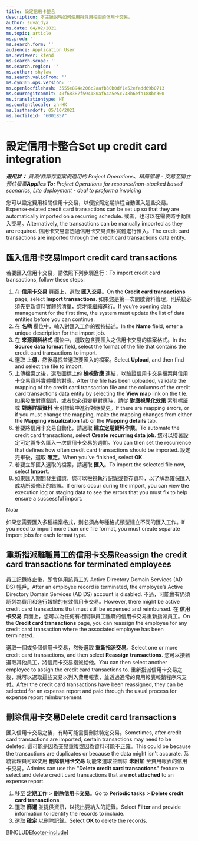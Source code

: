 ```yaml
---
title: 設定信用卡整合
description: 本主題說明如何使用與費用相關的信用卡交易。
author: suvaidya
ms.date: 04/02/2021
ms.topic: article
ms.prod: ''
ms.search.form: ''
audience: Application User
ms.reviewer: kfend
ms.search.scope: ''
ms.search.region: ''
ms.author: shylaw
ms.search.validFrom: ''
ms.dyn365.ops.version: ''
ms.openlocfilehash: 3555e894e206c2aafb30b0df1e52efadd69b0713
ms.sourcegitcommit: 40f68387f594180af64a5e5c748b6efa188bd300
ms.translationtype: HT
ms.contentlocale: zh-HK
ms.lasthandoff: 05/10/2021
ms.locfileid: "6001857"
---
```

# <a name="set-up-credit-card-integration"></a><span data-ttu-id="4dfe4-103">設定信用卡整合</span><span class="sxs-lookup"><span data-stu-id="4dfe4-103">Set up credit card integration</span></span>

<span data-ttu-id="4dfe4-104">_**適用於：** 資源/非庫存型案例適用的 Project Operations、精簡部署 - 交易至開立預估發票_</span><span class="sxs-lookup"><span data-stu-id="4dfe4-104">_**Applies To:** Project Operations for resource/non-stocked based scenarios, Lite deployment - deal to proforma invoicing_</span></span>

<span data-ttu-id="4dfe4-105">您可以設定費用相關信用卡交易，以便按照定期排程自動匯入這些交易。</span><span class="sxs-lookup"><span data-stu-id="4dfe4-105">Expense-related credit card transactions can be set up so that they are automatically imported on a recurring schedule.</span></span> <span data-ttu-id="4dfe4-106">或者，也可以在需要時手動匯入交易。</span><span class="sxs-lookup"><span data-stu-id="4dfe4-106">Alternatively, the transactions can be manually imported as they are required.</span></span> <span data-ttu-id="4dfe4-107">信用卡交易會透過信用卡交易資料實體進行匯入。</span><span class="sxs-lookup"><span data-stu-id="4dfe4-107">The credit card transactions are imported through the credit card transactions data entity.</span></span>

## <a name="import-credit-card-transactions"></a><span data-ttu-id="4dfe4-108">匯入信用卡交易</span><span class="sxs-lookup"><span data-stu-id="4dfe4-108">Import credit card transactions</span></span>

<span data-ttu-id="4dfe4-109">若要匯入信用卡交易，請依照下列步驟進行：</span><span class="sxs-lookup"><span data-stu-id="4dfe4-109">To import credit card transactions, follow these steps:</span></span>

1. <span data-ttu-id="4dfe4-110">在 **信用卡交易** 頁面上，選取 **匯入交易**。</span><span class="sxs-lookup"><span data-stu-id="4dfe4-110">On the **Credit card transactions** page, select **Import transactions**.</span></span> <span data-ttu-id="4dfe4-111">如果您是第一次開啟資料管理，則系統必須先更新資料實體的清單，您才能繼續進行。</span><span class="sxs-lookup"><span data-stu-id="4dfe4-111">If you’re opening data management for the first time, the system must update the list of data entities before you can continue.</span></span>
2. <span data-ttu-id="4dfe4-112">在 **名稱** 欄位中，輸入對匯入工作的獨特描述。</span><span class="sxs-lookup"><span data-stu-id="4dfe4-112">In the **Name** field, enter a unique description for the import job.</span></span>
3. <span data-ttu-id="4dfe4-113">在 **來源資料格式** 欄位中，選取包含要匯入之信用卡交易的檔案格式。</span><span class="sxs-lookup"><span data-stu-id="4dfe4-113">In the **Source data format** field, select the format of the file that contains the credit card transactions to import.</span></span>
4. <span data-ttu-id="4dfe4-114">選取 **上傳**，然後尋找並選取要匯入的檔案。</span><span class="sxs-lookup"><span data-stu-id="4dfe4-114">Select **Upload**, and then find and select the file to import.</span></span>
5. <span data-ttu-id="4dfe4-115">上傳檔案之後，選取圖標上的 **檢視對應** 連結，以驗證信用卡交易檔案與信用卡交易資料實體欄的對應。</span><span class="sxs-lookup"><span data-stu-id="4dfe4-115">After the file has been uploaded, validate the mapping of the credit card transaction file and the columns of the credit card transactions data entity by selecting the **View map** link on the tile.</span></span> <span data-ttu-id="4dfe4-116">如果發生對應錯誤，或者您必須變更對應時，請從 **對應視覺化效果** 索引標籤或 **對應詳細資料** 索引標籤中進行對應變更。</span><span class="sxs-lookup"><span data-stu-id="4dfe4-116">If there are mapping errors, or if you must change the mapping, make the mapping changes from either the **Mapping visualization** tab or the **Mapping details** tab.</span></span>
6. <span data-ttu-id="4dfe4-117">若要將信用卡交易自動化，請選取 **建立定期資料作業**。</span><span class="sxs-lookup"><span data-stu-id="4dfe4-117">To automate the credit card transactions, select **Create recurring data job**.</span></span> <span data-ttu-id="4dfe4-118">您可以接著設定可定義多久匯入一次信用卡交易的週期。</span><span class="sxs-lookup"><span data-stu-id="4dfe4-118">You can then set the recurrence that defines how often credit card transactions should be imported.</span></span> <span data-ttu-id="4dfe4-119">設定完畢後，選取 **確定**。</span><span class="sxs-lookup"><span data-stu-id="4dfe4-119">When you’ve finished, select **OK**.</span></span>
7. <span data-ttu-id="4dfe4-120">若要立即匯入選取的檔案，請選取 **匯入**。</span><span class="sxs-lookup"><span data-stu-id="4dfe4-120">To import the selected file now, select **Import**.</span></span>
8. <span data-ttu-id="4dfe4-121">如果匯入期間發生錯誤，您可以檢視執行記錄或暫存資料，以了解為確保匯入成功所須修正的錯誤。</span><span class="sxs-lookup"><span data-stu-id="4dfe4-121">If errors occur during the import, you can view the execution log or staging data to see the errors that you must fix to help ensure a successful import.</span></span>

> [!NOTE]
> <span data-ttu-id="4dfe4-122">如果您需要匯入多種檔案格式，則必須為每種格式類型建立不同的匯入工作。</span><span class="sxs-lookup"><span data-stu-id="4dfe4-122">If you need to import more than one file format, you must create separate import jobs for each format type.</span></span>

## <a name="reassign-the-credit-card-transactions-for-terminated-employees"></a><span data-ttu-id="4dfe4-123">重新指派離職員工的信用卡交易</span><span class="sxs-lookup"><span data-stu-id="4dfe4-123">Reassign the credit card transactions for terminated employees</span></span>

<span data-ttu-id="4dfe4-124">員工記錄終止後，即會停用該員工的 Active Directory Domain Services (AD DS) 帳戶。</span><span class="sxs-lookup"><span data-stu-id="4dfe4-124">After an employee record is terminated, the employee’s Active Directory Domain Services (AD DS) account is disabled.</span></span> <span data-ttu-id="4dfe4-125">不過，可能會有仍須認列為費用和進行報銷的有效信用卡交易。</span><span class="sxs-lookup"><span data-stu-id="4dfe4-125">However, there might be active credit card transactions that must still be expensed and reimbursed.</span></span> <span data-ttu-id="4dfe4-126">在 **信用卡交易** 頁面上，您可以為任何有相關聯員工離職的信用卡交易重新指派員工。</span><span class="sxs-lookup"><span data-stu-id="4dfe4-126">On the **Credit card transactions** page, you can reassign the employee for any credit card transaction where the associated employee has been terminated.</span></span>

<span data-ttu-id="4dfe4-127">選取一個或多個信用卡交易，然後選取 **重新指派交易**。</span><span class="sxs-lookup"><span data-stu-id="4dfe4-127">Select one or more credit card transactions, and then select **Reassign transactions**.</span></span> <span data-ttu-id="4dfe4-128">您可以接著選取其他員工，將信用卡交易指派給他。</span><span class="sxs-lookup"><span data-stu-id="4dfe4-128">You can then select another employee to assign the credit card transactions to.</span></span> <span data-ttu-id="4dfe4-129">重新指派信用卡交易之後，就可以選取這些交易以列入費用報表，並透過通常的費用報表報銷程序來支付。</span><span class="sxs-lookup"><span data-stu-id="4dfe4-129">After the credit card transactions have been reassigned, they can be selected for an expense report and paid through the usual process for expense report reimbursement.</span></span>

## <a name="delete-credit-card-transactions"></a><span data-ttu-id="4dfe4-130">刪除信用卡交易</span><span class="sxs-lookup"><span data-stu-id="4dfe4-130">Delete credit card transactions</span></span> 

<span data-ttu-id="4dfe4-131">匯入信用卡交易之後，有時可能需要刪除特定交易。</span><span class="sxs-lookup"><span data-stu-id="4dfe4-131">Sometimes, after credit card transactions are imported, certain transactions may need to be deleted.</span></span> <span data-ttu-id="4dfe4-132">這可能是因為交易重複或因為資料可能不正確。</span><span class="sxs-lookup"><span data-stu-id="4dfe4-132">This could be because the transactions are duplicates or because the data might isn't accurate.</span></span> <span data-ttu-id="4dfe4-133">系統管理員可以使用 **刪除信用卡交易** 功能來選取並刪除 **未附加** 至費用報表的信用卡交易。</span><span class="sxs-lookup"><span data-stu-id="4dfe4-133">Admins can use the **"Delete credit card transactions"** feature to select and delete credit card transactions that are **not attached** to an expense report.</span></span> 

1. <span data-ttu-id="4dfe4-134">移至 **定期工作** > **刪除信用卡交易**。</span><span class="sxs-lookup"><span data-stu-id="4dfe4-134">Go to **Periodic tasks** > **Delete credit card transactions**.</span></span>
2. <span data-ttu-id="4dfe4-135">選取 **篩選** 並提供資訊，以找出要納入的記錄。</span><span class="sxs-lookup"><span data-stu-id="4dfe4-135">Select **Filter** and provide information to identify the records to include.</span></span>
3. <span data-ttu-id="4dfe4-136">選取 **確定** 以刪除記錄。</span><span class="sxs-lookup"><span data-stu-id="4dfe4-136">Select **OK** to delete the records.</span></span> 

[!INCLUDE[footer-include](../includes/footer-banner.md)]
